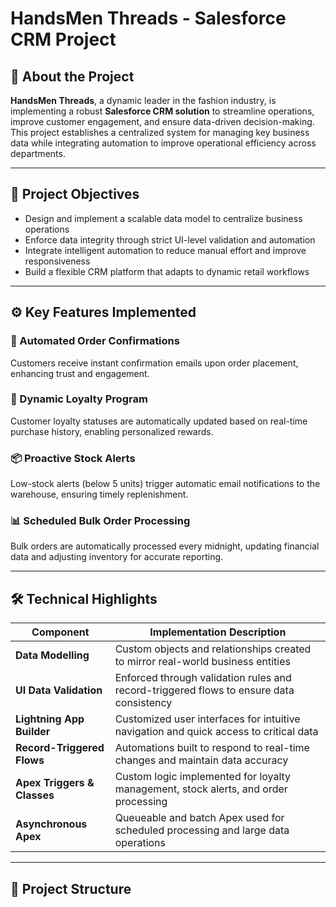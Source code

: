 # HandsMen Threads - Salesforce CRM Project

## 🧵 About the Project

**HandsMen Threads**, a dynamic leader in the fashion industry, is implementing a robust **Salesforce CRM solution** to streamline operations, improve customer engagement, and ensure data-driven decision-making. This project establishes a centralized system for managing key business data while integrating automation to improve operational efficiency across departments.

---

## 🎯 Project Objectives

- Design and implement a scalable data model to centralize business operations
- Enforce data integrity through strict UI-level validation and automation
- Integrate intelligent automation to reduce manual effort and improve responsiveness
- Build a flexible CRM platform that adapts to dynamic retail workflows

---

## ⚙️ Key Features Implemented

### 📩 Automated Order Confirmations
Customers receive instant confirmation emails upon order placement, enhancing trust and engagement.

### 🎁 Dynamic Loyalty Program
Customer loyalty statuses are automatically updated based on real-time purchase history, enabling personalized rewards.

### 📦 Proactive Stock Alerts
Low-stock alerts (below 5 units) trigger automatic email notifications to the warehouse, ensuring timely replenishment.

### 📊 Scheduled Bulk Order Processing
Bulk orders are automatically processed every midnight, updating financial data and adjusting inventory for accurate reporting.

---

## 🛠️ Technical Highlights

| Component                   | Implementation Description                                                                 |
|----------------------------|---------------------------------------------------------------------------------------------|
| **Data Modelling**         | Custom objects and relationships created to mirror real-world business entities             |
| **UI Data Validation**     | Enforced through validation rules and record-triggered flows to ensure data consistency     |
| **Lightning App Builder**  | Customized user interfaces for intuitive navigation and quick access to critical data       |
| **Record-Triggered Flows** | Automations built to respond to real-time changes and maintain data accuracy                |
| **Apex Triggers & Classes**| Custom logic implemented for loyalty management, stock alerts, and order processing         |
| **Asynchronous Apex**      | Queueable and batch Apex used for scheduled processing and large data operations            |

---

## 📁 Project Structure

